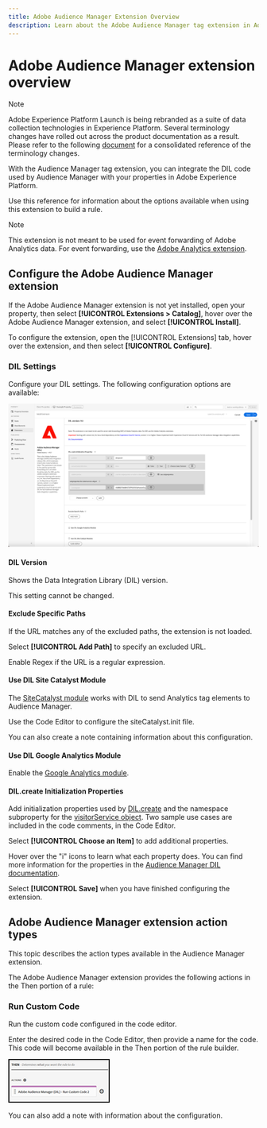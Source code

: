 ```yaml
---
title: Adobe Audience Manager Extension Overview
description: Learn about the Adobe Audience Manager tag extension in Adobe Experience Platform.
---
```

# Adobe Audience Manager extension overview

>[!NOTE]
>
>Adobe Experience Platform Launch is being rebranded as a suite of data collection technologies in Experience Platform. Several terminology changes have rolled out across the product documentation as a result. Please refer to the following [document](../../../term-updates.md) for a consolidated reference of the terminology changes.

With the Audience Manager tag extension, you can integrate the DIL code used by Audience Manager with your properties in Adobe Experience Platform.

Use this reference for information about the options available when using this extension to build a rule.

>[!NOTE]
>
>This extension is not meant to be used for event forwarding of Adobe Analytics data. For event forwarding, use the [Adobe Analytics extension](../adobe-analytics-extension/overview.md).

## Configure the Adobe Audience Manager extension

If the Adobe Audience Manager extension is not yet installed, open your property, then select **[!UICONTROL Extensions > Catalog]**, hover over the Adobe Audience Manager extension, and select **[!UICONTROL Install]**.

To configure the extension, open the [!UICONTROL Extensions] tab, hover over the extension, and then select **[!UICONTROL Configure]**.

### DIL Settings

Configure your DIL settings. The following configuration options are available:

![](../../../images/ext-aam-config.png)

#### DIL Version

Shows the Data Integration Library (DIL) version.

This setting cannot be changed.

#### Exclude Specific Paths

If the URL matches any of the excluded paths, the extension is not loaded.

Select **[!UICONTROL Add Path]** to specify an excluded URL.

Enable Regex if the URL is a regular expression.

#### Use DIL Site Catalyst Module

The [SiteCatalyst module](https://experiencecloud.adobe.com/resources/help/en_US/aam/r_dil_sc_init.html) works with DIL to send Analytics tag elements to Audience Manager.

Use the Code Editor to configure the siteCatalyst.init file.

You can also create a note containing information about this configuration.

#### Use DIL Google Analytics Module

Enable the [Google Analytics module](https://experiencecloud.adobe.com/resources/help/en_US/aam/dil-google-universal-analytics.html).

#### DIL.create Initialization Properties

Add initialization properties used by [DIL.create](https://experiencecloud.adobe.com/resources/help/en_US/aam/r_dil_create.html) and the namespace subproperty for the [visitorService object](https://experiencecloud.adobe.com/resources/help/en_US/aam/r_dil_visitor_service.html). Two sample use cases are included in the code comments, in the Code Editor.

Select **[!UICONTROL Choose an Item]** to add additional properties.

Hover over the "i" icons to learn what each property does. You can find more information for the properties in the [Audience Manager DIL documentation](https://experiencecloud.adobe.com/resources/help/en_US/aam/r_dil_create.html).

Select **[!UICONTROL Save]** when you have finished configuring the extension.

## Adobe Audience Manager extension action types

This topic describes the action types available in the Audience Manager extension.

The Adobe Audience Manager extension provides the following actions in the Then portion of a rule:

### Run Custom Code

Run the custom code configured in the code editor.

Enter the desired code in the Code Editor, then provide a name for the code. This code will become available in the Then portion of the rule builder.

![](../../../images/ext-aam-then.png)

You can also add a note with information about the configuration.

